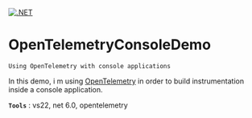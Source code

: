 [![.NET](https://github.com/aimenux/OpenTelemetryConsoleDemo/actions/workflows/ci.yml/badge.svg)](https://github.com/aimenux/OpenTelemetryConsoleDemo/actions/workflows/ci.yml)

# OpenTelemetryConsoleDemo
```
Using OpenTelemetry with console applications
```

In this demo, i m using [OpenTelemetry](https://devblogs.microsoft.com/dotnet/opentelemetry-net-reaches-v1-0/) in order to build instrumentation inside a console application.
>

**`Tools`** : vs22, net 6.0, opentelemetry
